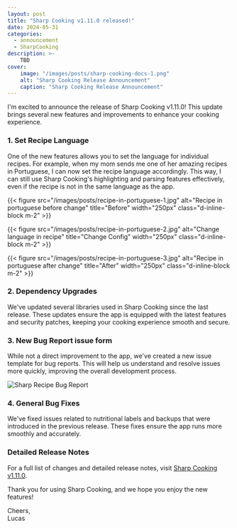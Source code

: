 ```yaml
---
layout: post
title: "Sharp Cooking v1.11.0 released!"
date: 2024-05-31
categories:
  - announcement
  - SharpCooking
description: >-
    TBD
cover:
    image: "/images/posts/sharp-cooking-docs-1.png"
    alt: "Sharp Cooking Release Announcement"
    caption: "Sharp Cooking Release Announcement"
---
```


I'm excited to announce the release of Sharp Cooking v1.11.0! This update brings several new features and improvements to enhance your cooking experience.

### 1. Set Recipe Language
One of the new features allows you to set the language for individual recipes. For example, when my mom sends me one of her amazing recipes in Portuguese, I can now set the recipe language accordingly. This way, I can still use Sharp Cooking's highlighting and parsing features effectively, even if the recipe is not in the same language as the app.

{{< figure src="/images/posts/recipe-in-portuguese-1.jpg" alt="Recipe in portuguese before change" title="Before" width="250px" class="d-inline-block m-2" >}}

{{< figure src="/images/posts/recipe-in-portuguese-2.jpg" alt="Change language in recipe"  title="Change Config" width="250px" class="d-inline-block m-2" >}}

{{< figure src="/images/posts/recipe-in-portuguese-3.jpg" alt="Recipe in portuguese after change"  title="After" width="250px" class="d-inline-block m-2" >}}

### 2. Dependency Upgrades
We've updated several libraries used in Sharp Cooking since the last release. These updates ensure the app is equipped with the latest features and security patches, keeping your cooking experience smooth and secure.

### 3. New Bug Report issue form
While not a direct improvement to the app, we've created a new issue template for bug reports. This will help us understand and resolve issues more quickly, improving the overall development process.

![Sharp Recipe Bug Report](/images/posts/sharp-bug-report-form.jpeg)

### 4. General Bug Fixes
We've fixed issues related to nutritional labels and backups that were introduced in the previous release. These fixes ensure the app runs more smoothly and accurately.

### Detailed Release Notes
For a full list of changes and detailed release notes, visit [Sharp Cooking v1.11.0](https://github.com/jlucaspains/sharp-cooking-web/releases/tag/v1.11.0).

Thank you for using Sharp Cooking, and we hope you enjoy the new features!

Cheers,\
Lucas